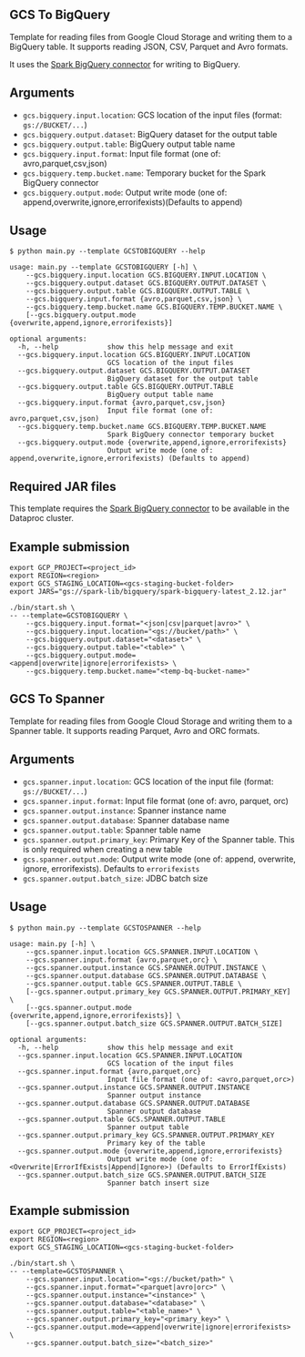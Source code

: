 ## GCS To BigQuery

Template for reading files from Google Cloud Storage and writing them to a BigQuery table. It supports reading JSON, CSV, Parquet and Avro formats.

It uses the [Spark BigQuery connector](https://cloud.google.com/dataproc-serverless/docs/guides/bigquery-connector-spark-example) for writing to BigQuery.

## Arguments

* `gcs.bigquery.input.location`: GCS location of the input files (format: `gs://BUCKET/...`)
* `gcs.bigquery.output.dataset`: BigQuery dataset for the output table
* `gcs.bigquery.output.table`: BigQuery output table name
* `gcs.bigquery.input.format`: Input file format (one of: avro,parquet,csv,json)
* `gcs.bigquery.temp.bucket.name`: Temporary bucket for the Spark BigQuery connector
* `gcs.bigquery.output.mode`: Output write mode (one of: append,overwrite,ignore,errorifexists)(Defaults to append)

## Usage

```
$ python main.py --template GCSTOBIGQUERY --help

usage: main.py --template GCSTOBIGQUERY [-h] \
    --gcs.bigquery.input.location GCS.BIGQUERY.INPUT.LOCATION \
    --gcs.bigquery.output.dataset GCS.BIGQUERY.OUTPUT.DATASET \
    --gcs.bigquery.output.table GCS.BIGQUERY.OUTPUT.TABLE \
    --gcs.bigquery.input.format {avro,parquet,csv,json} \
    --gcs.bigquery.temp.bucket.name GCS.BIGQUERY.TEMP.BUCKET.NAME \
    [--gcs.bigquery.output.mode {overwrite,append,ignore,errorifexists}]

optional arguments:
  -h, --help            show this help message and exit
  --gcs.bigquery.input.location GCS.BIGQUERY.INPUT.LOCATION
                        GCS location of the input files
  --gcs.bigquery.output.dataset GCS.BIGQUERY.OUTPUT.DATASET
                        BigQuery dataset for the output table
  --gcs.bigquery.output.table GCS.BIGQUERY.OUTPUT.TABLE
                        BigQuery output table name
  --gcs.bigquery.input.format {avro,parquet,csv,json}
                        Input file format (one of: avro,parquet,csv,json)
  --gcs.bigquery.temp.bucket.name GCS.BIGQUERY.TEMP.BUCKET.NAME
                        Spark BigQuery connector temporary bucket
  --gcs.bigquery.output.mode {overwrite,append,ignore,errorifexists}
                        Output write mode (one of: append,overwrite,ignore,errorifexists) (Defaults to append)
```

## Required JAR files

This template requires the [Spark BigQuery connector](https://cloud.google.com/dataproc-serverless/docs/guides/bigquery-connector-spark-example) to be available in the Dataproc cluster.

## Example submission

```
export GCP_PROJECT=<project_id>
export REGION=<region>
export GCS_STAGING_LOCATION=<gcs-staging-bucket-folder> 
export JARS="gs://spark-lib/bigquery/spark-bigquery-latest_2.12.jar"

./bin/start.sh \
-- --template=GCSTOBIGQUERY \
    --gcs.bigquery.input.format="<json|csv|parquet|avro>" \
    --gcs.bigquery.input.location="<gs://bucket/path>" \
    --gcs.bigquery.output.dataset="<dataset>" \
    --gcs.bigquery.output.table="<table>" \
    --gcs.bigquery.output.mode=<append|overwrite|ignore|errorifexists> \
    --gcs.bigquery.temp.bucket.name="<temp-bq-bucket-name>"
```

## GCS To Spanner

Template for reading files from Google Cloud Storage and writing them to a
Spanner table. It supports reading Parquet, Avro and ORC formats.

## Arguments

* `gcs.spanner.input.location`: GCS location of the input file
(format: `gs://BUCKET/...`)
* `gcs.spanner.input.format`: Input file format (one of: avro, parquet, orc)
* `gcs.spanner.output.instance`: Spanner instance name
* `gcs.spanner.output.database`: Spanner database name
* `gcs.spanner.output.table`: Spanner table name
* `gcs.spanner.output.primary_key`: Primary Key of the Spanner table.
This is only required when creating a new table
* `gcs.spanner.output.mode`: Output write mode
(one of: append, overwrite, ignore, errorifexists). Defaults to `errorifexists`
* `gcs.spanner.output.batch_size`: JDBC batch size

## Usage

```
$ python main.py --template GCSTOSPANNER --help

usage: main.py [-h] \
    --gcs.spanner.input.location GCS.SPANNER.INPUT.LOCATION \
    --gcs.spanner.input.format {avro,parquet,orc} \
    --gcs.spanner.output.instance GCS.SPANNER.OUTPUT.INSTANCE \
    --gcs.spanner.output.database GCS.SPANNER.OUTPUT.DATABASE \
    --gcs.spanner.output.table GCS.SPANNER.OUTPUT.TABLE \
    [--gcs.spanner.output.primary_key GCS.SPANNER.OUTPUT.PRIMARY_KEY] \
    [--gcs.spanner.output.mode {overwrite,append,ignore,errorifexists}] \
    [--gcs.spanner.output.batch_size GCS.SPANNER.OUTPUT.BATCH_SIZE]

optional arguments:
  -h, --help            show this help message and exit
  --gcs.spanner.input.location GCS.SPANNER.INPUT.LOCATION
                        GCS location of the input files
  --gcs.spanner.input.format {avro,parquet,orc}
                        Input file format (one of: <avro,parquet,orc>)
  --gcs.spanner.output.instance GCS.SPANNER.OUTPUT.INSTANCE
                        Spanner output instance
  --gcs.spanner.output.database GCS.SPANNER.OUTPUT.DATABASE
                        Spanner output database
  --gcs.spanner.output.table GCS.SPANNER.OUTPUT.TABLE
                        Spanner output table
  --gcs.spanner.output.primary_key GCS.SPANNER.OUTPUT.PRIMARY_KEY
                        Primary key of the table
  --gcs.spanner.output.mode {overwrite,append,ignore,errorifexists}
                        Output write mode (one of: <Overwrite|ErrorIfExists|Append|Ignore>) (Defaults to ErrorIfExists)
  --gcs.spanner.output.batch_size GCS.SPANNER.OUTPUT.BATCH_SIZE
                        Spanner batch insert size

```

## Example submission

```
export GCP_PROJECT=<project_id>
export REGION=<region>
export GCS_STAGING_LOCATION=<gcs-staging-bucket-folder> 

./bin/start.sh \
-- --template=GCSTOSPANNER \
    --gcs.spanner.input.location="<gs://bucket/path>" \
    --gcs.spanner.input.format="<parquet|avro|orc>" \
    --gcs.spanner.output.instance="<instance>" \
    --gcs.spanner.output.database="<database>" \
    --gcs.spanner.output.table="<table_name>" \
    --gcs.spanner.output.primary_key="<primary_key>" \
    --gcs.spanner.output.mode=<append|overwrite|ignore|errorifexists> \
    --gcs.spanner.output.batch_size="<batch_size>"
```
